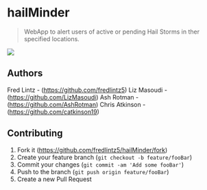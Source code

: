 # hailMinder
> WebApp to alert users of active or pending Hail Storms in ther specified locations. 


![](../multiLogo.png)


<!-- ## Usage example

A few motivating and useful examples of how your product can be used. Spice this up with code blocks and potentially more screenshots.

_For more examples and usage, please refer to the [Wiki][wiki]._ -->



## Authors

Fred Lintz - (https://github.com/fredlintz5)
Liz Masoudi - (https://github.com/LizMasoudi)
Ash Rotman - (https://github.com/AshRotman)
Chris Atkinson - (https://github.com/catkinson19)


## Contributing

1. Fork it (<https://github.com/fredlintz5/hailMinder/fork>)
2. Create your feature branch (`git checkout -b feature/fooBar`)
3. Commit your changes (`git commit -am 'Add some fooBar'`)
4. Push to the branch (`git push origin feature/fooBar`)
5. Create a new Pull Request


